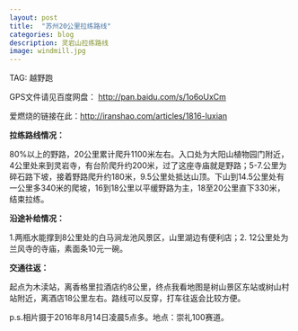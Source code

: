 ```yaml
---
layout: post
title:  "苏州20公里拉练路线"
categories: blog
description: 灵岩山拉练路线
image: windmill.jpg
---
```




TAG: 越野跑



GPS文件请见百度网盘： http://pan.baidu.com/s/1o6oUxCm

爱燃烧的链接在此：http://iranshao.com/articles/1816-luxian

**拉练路线情况：**

80%以上的野路，20公里累计爬升1100米左右。入口处为大阳山植物园门附近，4公里处来到灵岩寺，有台阶爬升约200米，过了这座寺庙就是野路；5-7.公里为碎石路下坡，接着野路爬升约180米，9.5公里处抵达山顶。下山到14.5公里处有一公里多340米的爬坡，16到18公里以平缓野路为主，18至20公里直下330米，结束拉练。

**沿途补给情况：**

1.两瓶水能撑到8公里处的白马涧龙池风景区，山里湖边有便利店；2. 12公里处为兰风寺的寺庙，素面条10元一碗。

**交通往返：**

起点为木渎站，离香格里拉酒店约8公里，终点我看地图是树山景区东站或树山村站附近，离酒店18公里左右。路线可以反穿，打车往返会比较方便。





p.s.相片摄于2016年8月14日凌晨5点多。地点：崇礼100赛道。





